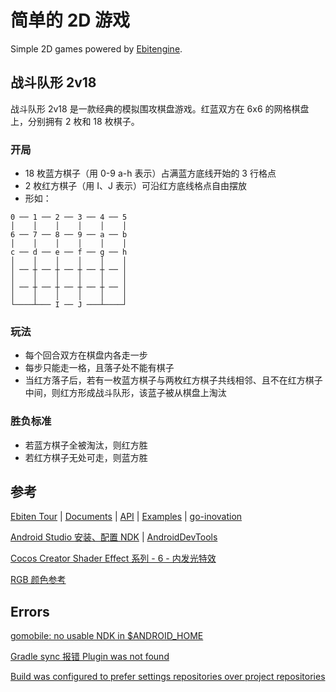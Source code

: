 # 简单的 2D 游戏

Simple 2D games powered by [Ebitengine](https://ebiten.org).

## 战斗队形 2v18

战斗队形 2v18 是一款经典的模拟围攻棋盘游戏。红蓝双方在 6x6 的网格棋盘上，分别拥有 2 枚和 18 枚棋子。

### 开局

* 18 枚蓝方棋子（用 0-9 a-h 表示）占满蓝方底线开始的 3 行格点
* 2 枚红方棋子（用 I、J 表示）可沿红方底线格点自由摆放 
* 形如：

```
0 ── 1 ── 2 ── 3 ── 4 ── 5
│    │    │    │    │    │
6 ── 7 ── 8 ── 9 ── a ── b
│    │    │    │    │    │
c ── d ── e ── f ── g ── h
│    │    │    │    │    │
│ ── ┼ ── ┼ ── ┼ ── ┼ ── │
│    │    │    │    │    │
│ ── ┼ ── ┼ ── ┼ ── ┼ ── │
│    │    │    │    │    │
└────┴─── I ── J ───┴────┘
```

### 玩法

* 每个回合双方在棋盘内各走一步
* 每步只能走一格，且落子处不能有棋子
* 当红方落子后，若有一枚蓝方棋子与两枚红方棋子共线相邻、且不在红方棋子中间，则红方形成战斗队形，该蓝子被从棋盘上淘汰

### 胜负标准

* 若蓝方棋子全被淘汰，则红方胜
* 若红方棋子无处可走，则蓝方胜

## 参考

[Ebiten Tour](https://ebiten.org/tour/)
| [Documents](https://ebiten.org/documents/)
| [API](https://pkg.go.dev/github.com/hajimehoshi/ebiten/v2)
| [Examples](https://ebiten.org/examples/)
| [go-inovation](https://github.com/hajimehoshi/go-inovation)

[Android Studio 安装、配置 NDK](https://developer.android.google.cn/studio/projects/install-ndk?hl=zh-cn)
| [AndroidDevTools](https://www.androiddevtools.cn/)

[Cocos Creator Shader Effect 系列 - 6 - 内发光特效](https://www.jianshu.com/p/326b73f86ecc)

[RGB 颜色参考](https://tool.oschina.net/commons?type=3)

## Errors

[gomobile: no usable NDK in $ANDROID_HOME](https://githubwyb.github.io/blogs/2022-05-24-gomobile/)

[Gradle sync 报错 Plugin was not found](https://blog.csdn.net/qq_41624557/article/details/123848212)

[Build was configured to prefer settings repositories over project repositories](https://blog.csdn.net/hpp_1225/article/details/119888981)